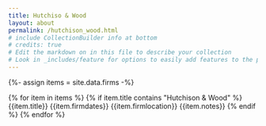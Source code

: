 ```yaml
---
title: Hutchiso & Wood
layout: about
permalink: /hutchison_wood.html
# include CollectionBuilder info at bottom
# credits: true
# Edit the markdown on in this file to describe your collection
# Look in _includes/feature for options to easily add features to the page
---
```


{%- assign items = site.data.firms -%}

{% for item in items %}
{% if item.title contains "Hutchison & Wood" %}
{{item.title}}
{{item.firmdates}}
{{item.firmlocation}}
{{item.notes}}
{% endif %}
{% endfor %}